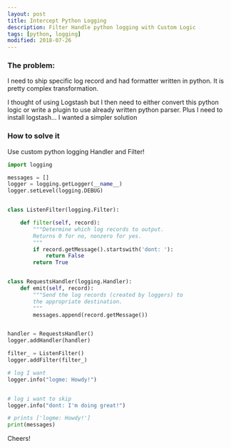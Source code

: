 ```yaml
---
layout: post
title: Intercept Python Logging
description: Filter Handle python logging with Custom Logic
tags: [python, logging]
modified: 2018-07-26
---
```


### The problem:

I need to ship specific log record and had formatter written in python.
It is pretty complex transformation.

I thought of using Logstash but I then need to either convert this python logic or write a plugin
to use already written python parser. Plus I need to install logstash... 
I wanted a simpler solution


### How to solve it

Use custom python logging Handler and Filter!

```python
import logging

messages = []
logger = logging.getLogger(__name__)
logger.setLevel(logging.DEBUG)


class ListenFilter(logging.Filter):

    def filter(self, record):
        """Determine which log records to output.
        Returns 0 for no, nonzero for yes.
        """
        if record.getMessage().startswith('dont: '):
            return False
        return True


class RequestsHandler(logging.Handler):
    def emit(self, record):
        """Send the log records (created by loggers) to
        the appropriate destination.
        """
        messages.append(record.getMessage())


handler = RequestsHandler()
logger.addHandler(handler)

filter_ = ListenFilter()
logger.addFilter(filter_)

# log I want
logger.info("logme: Howdy!")


# log i want to skip
logger.info("dont: I'm doing great!")

# prints ['logme: Howdy!']
print(messages)

```

Cheers!
